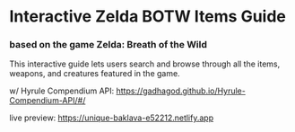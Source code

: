 # Interactive Zelda BOTW Items Guide
### based on the game Zelda: Breath of the Wild

This interactive guide lets users search and browse through all the items, weapons, and creatures featured in the game.

w/ Hyrule Compendium API:
https://gadhagod.github.io/Hyrule-Compendium-API/#/

live preview: https://unique-baklava-e52212.netlify.app
